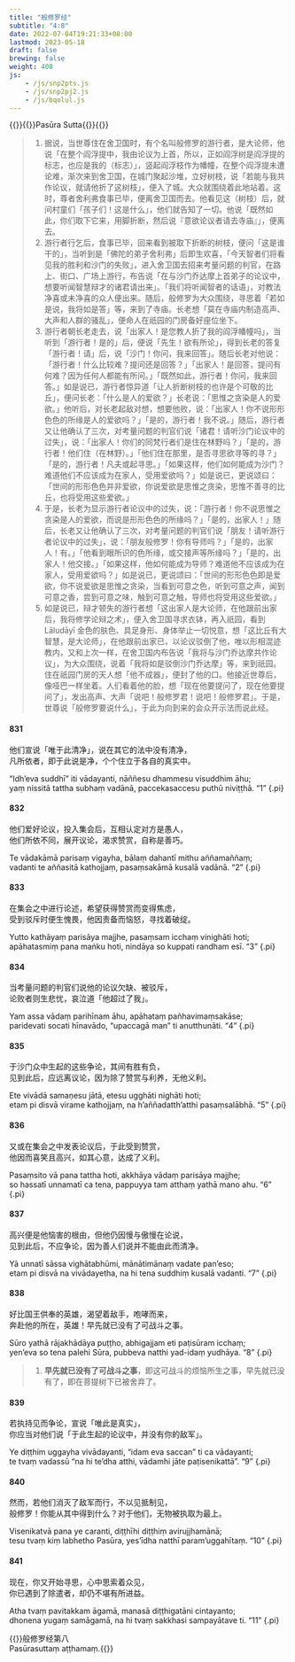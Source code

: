 ```yaml
---
title: "般修罗经"
subtitle: "4:8"
date: 2022-07-04T19:21:33+08:00
lastmod: 2023-05-18
draft: false
brewing: false
weight: 408
js:
    - /js/snp2pts.js
    - /js/snp2pj2.js
    - /js/bqolul.js
---
```



{{<subtitle>}}{{<suttalink src="snp4.8">}}Pasūra Sutta{{</suttalink>}}{{</subtitle>}}

> 1. 据说，当世尊住在舍卫国时，有个名叫般修罗的游行者，是大论师，他说「在整个阎浮提中，我由论议为上首，所以，正如阎浮树是阎浮提的标志，也应是我的（标志）」，竖起阎浮枝作为幡幢，在整个阎浮提未遭论难，渐次来到舍卫国，在城门聚起沙堆，立好树枝，说「若能与我共作论议，就请他折了这树枝」，便入了城。大众就围绕着此地站着。这时，尊者舍利弗食事已毕，便离舍卫国而去。他看见这（树枝）后，就问村童们「孩子们！这是什么」，他们就告知了一切。他说「既然如此，你们取下它来，用脚折断，然后说『意欲论议者请去寺庙』」，便离去。
> 1. 游行者行乞后，食事已毕，回来看到被取下折断的树枝，便问「这是谁干的」，当听到是「佛陀的弟子舍利弗」后即生欢喜，「今天智者们将看见我的胜利和沙门的失败」，进入舍卫国去招来考量问题的判官，在路上、街口、广场上游行，布告说「在与沙门乔达摩上首弟子的论议中，想要听闻智慧辩才的诸君请出来」。「我们将听闻智者的话语」，对教法净喜或未净喜的众人便出来。随后，般修罗为大众围绕，寻思着「若如是说，我将如是答」等，来到了寺庙。长老想「莫在寺庙内制造高声、大声和人群的骚乱」，便命人在祇园的门房备好座位坐下。
> 1. 游行者朝长老走去，说「出家人！是您教人折了我的阎浮幡幢吗」，当听到「游行者！是的」后，便说「先生！欲有所论」，得到长老的答复「游行者！请」后，说「沙门！你问，我来回答」。随后长老对他说：「游行者！什么比较难？提问还是回答？」「出家人！是回答，提问有何难？因为任何人都能有所问。」「既然如此，游行者！你问，我来回答。」如是说已，游行者惊异道「让人折断树枝的也许是个可敬的比丘」，便问长老：「什么是人的爱欲？」长老说：「思惟之贪染是人的爱欲。」他听后，对长老起敌对想，想要他败，说：「出家人！你不说形形色色的所缘是人的爱欲吗？」「是的，游行者！我不说。」随后，游行者又让他确认了三次，对考量问题的判官们说「诸君！请听沙门论议中的过失」，说：「出家人！你们的同梵行者们是住在林野吗？」「是的，游行者！他们住（在林野）。」「他们住在那里，是否寻思欲寻等的寻？」「是的，游行者！凡夫或起寻思。」「如果这样，他们如何能成为沙门？难道他们不应该成为在家人，受用爱欲吗？」如是说已，更说颂曰：「世间的形形色色并非爱欲，你说爱欲是思惟之贪染，思惟不善寻的比丘，也将受用这些爱欲。」
> 1. 于是，长老为显示游行者论议中的过失，说：「游行者！你不说思惟之贪染是人的爱欲，而说是形形色色的所缘吗？」「是的，出家人！」随后，长老又让他确认了三次，对考量问题的判官们说「朋友！请听游行者论议中的过失」，说：「朋友般修罗！你有导师吗？」「是的，出家人！有。」「他看到眼所识的色所缘，或交接声等所缘吗？」「是的，出家人！他交接。」「如果这样，他如何能成为导师？难道他不应该成为在家人，受用爱欲吗？」如是说已，更说颂曰：「世间的形形色色即是爱欲，你不说爱欲是思惟之贪染，当看到可意之色，听到可意之声，闻到可意之香，尝到可意之味，触到可意之触，导师也将受用这些爱欲。」
> 1. 如是说已，辩才顿失的游行者想「这出家人是大论师，在他跟前出家后，我将修学论辩之术」，便入舍卫国寻求衣钵，再入祇园，看到 Lāludāyī 金色的肤色、具足身形、身体举止一切悦意，想「这比丘有大智慧，是大论师」，在他跟前出家已，以论议驳倒了他，唯以形相混迹教内，又和上次一样，在舍卫国内布告说「我将与沙门乔达摩共作论议」，为大众围绕，说着「我将如是驳倒沙门乔达摩」等，来到祇园。住在祇园门房的天人想「他不成器」，便封了他的口。他接近世尊后，像哑巴一样坐着。人们看着他的脸，想「现在他要提问了，现在他要提问了」，发出高声、大声「说吧！般修罗君！说吧！般修罗君」。于是，世尊说「般修罗要说什么」，于此为向到来的会众开示法而说此经。

#### 831

他们宣说「唯于此清净」，说在其它的法中没有清净，  
凡所依者，即于此说是净，个个住立于各自的真实中。

“Idh’eva suddhī” iti vādayanti, nāññesu dhammesu visuddhim āhu;  
yaṃ nissitā tattha subhaṃ vadānā, paccekasaccesu puthū niviṭṭhā. <q>1</q>
{.pi}

#### 832

他们爱好论议，投入集会后，互相认定对方是愚人，  
他们所依不同，展开议论，渴求赞赏，自称是善巧。

Te vādakāmā parisaṃ vigayha, bālaṃ dahantī mithu aññamaññaṃ;  
vadanti te aññasitā kathojjaṃ, pasaṃsakāmā kusalā vadānā. <q>2</q>
{.pi}

#### 833

在集会之中进行论述，希望获得赞赏而变得焦虑，  
受到驳斥时便生愧畏，他因责备而恼怒，寻找着破绽。

Yutto kathāyaṃ parisāya majjhe, pasaṃsam icchaṃ vinighāti hoti;  
apāhatasmiṃ pana maṅku hoti, nindāya so kuppati randham esī. <q>3</q>
{.pi}

#### 834

当考量问题的判官们说他的论议欠缺、被驳斥，  
论败者则生悲忧，哀泣道「他超过了我」。

Yam assa vādaṃ parihīnam āhu, apāhataṃ pañhavimaṃsakāse;  
paridevati socati hīnavādo, “upaccagā man” ti anutthunāti. <q>4</q>
{.pi}

#### 835

于沙门众中生起的这些争论，其间有胜有负，  
见到此后，应远离议论，因为除了赞赏与利养，无他义利。

Ete vivādā samaṇesu jātā, etesu ugghāti nighāti hoti;  
etam pi disvā virame kathojjaṃ, na h’aññadatth’atthi pasaṃsalābhā. <q>5</q>
{.pi}

#### 836

又或在集会之中发表论议后，于此受到赞赏，  
他因而喜笑且高兴，如其心意，达成了义利。

Pasaṃsito vā pana tattha hoti, akkhāya vādaṃ parisāya majjhe;  
so hassatī unnamatī ca tena, pappuyya tam atthaṃ yathā mano ahu. <q>6</q>
{.pi}

#### 837

高兴便是他恼害的根由，但他仍因慢与傲慢在论说，  
见到此后，不应争论，因为善人们说并不能由此而清净。

Yā unnatī sāssa vighātabhūmi, mānātimānaṃ vadate pan’eso;  
etam pi disvā na vivādayetha, na hi tena suddhiṃ kusalā vadanti. <q>7</q>
{.pi}

#### 838

好比国王供奉的英雄，渴望着敌手，咆哮而来，  
奔赴他的所在，英雄！早先就已没有了可战斗之事。

Sūro yathā rājakhādāya puṭṭho, abhigajjam eti paṭisūram icchaṃ;  
yen’eva so tena palehi Sūra, pubbeva natthi yad-idaṃ yudhāya. <q>8</q>
{.pi}

> 1. **早先就已没有了可战斗之事**，即这可战斗的烦恼所生之事，早先就已没有了，即在菩提树下已被舍弃了。

#### 839

若执持见而争论，宣说「唯此是真实」，  
你应当对他们说「于此生起的论议中，并没有你的敌军」。

Ye diṭṭhim uggayha vivādayanti, “idam eva saccan” ti ca vādayanti;  
te tvaṃ vadassū “na hi te’dha atthi, vādamhi jāte paṭisenikattā”. <q>9</q>
{.pi}

#### 840

然而，若他们消灭了敌军而行，不以见抵制见，  
般修罗！你能从其中得到什么？对于他们，无物被执取为最上。

Visenikatvā pana ye caranti, diṭṭhīhi diṭṭhiṃ avirujjhamānā;  
tesu tvaṃ kiṃ labhetho Pasūra, yes’īdha natthī param’uggahītaṃ. <q>10</q>
{.pi}

#### 841

现在，你又开始寻思，心中思索着众见，  
你已遇到了除遣者，却仍不堪有所进益。

Atha tvaṃ pavitakkam āgamā, manasā diṭṭhigatāni cintayanto;  
dhonena yugaṃ samāgamā, na hi tvaṃ sakkhasi sampayātave ti. <q>11</q>
{.pi}

{{<eof>}}般修罗经第八<br>Pasūrasuttaṃ aṭṭhamaṃ.{{</eof>}}